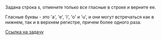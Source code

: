 Задана строка s, отмените только все гласные в строке и верните ее.

Гласные буквы - это 'a', 'e', 'i', 'o' и 'u', и они могут встречаться как в нижнем, так и в верхнем регистре, причем более одного раза.

[Ссылка на задачу](https://leetcode.com/problems/reverse-words-in-a-string/description/?envType=study-plan-v2&envId=leetcode-75)